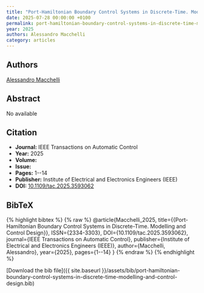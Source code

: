 ```yaml
---
title: "Port-Hamiltonian Boundary Control Systems in Discrete-Time. Modelling and Control Design"
date: 2025-07-28 00:00:00 +0100
permalink: port-hamiltonian-boundary-control-systems-in-discrete-time-modelling-and-control-design
year: 2025
authors: Alessandro Macchelli
category: articles
---
```

 
## Authors
[Alessandro Macchelli](authors/alessandro-macchelli)
 
## Abstract
No  available
 
## Citation
- **Journal:** IEEE Transactions on Automatic Control
- **Year:** 2025
- **Volume:** 
- **Issue:** 
- **Pages:** 1--14
- **Publisher:** Institute of Electrical and Electronics Engineers (IEEE)
- **DOI:** [10.1109/tac.2025.3593062](https://doi.org/10.1109/tac.2025.3593062)
 
## BibTeX
{% highlight bibtex %}
{% raw %}
@article{Macchelli_2025,
  title={{Port-Hamiltonian Boundary Control Systems in Discrete-Time. Modelling and Control Design}},
  ISSN={2334-3303},
  DOI={10.1109/tac.2025.3593062},
  journal={IEEE Transactions on Automatic Control},
  publisher={Institute of Electrical and Electronics Engineers (IEEE)},
  author={Macchelli, Alessandro},
  year={2025},
  pages={1--14}
}
{% endraw %}
{% endhighlight %}
 
[Download the bib file]({{ site.baseurl }}/assets/bib/port-hamiltonian-boundary-control-systems-in-discrete-time-modelling-and-control-design.bib)
 
